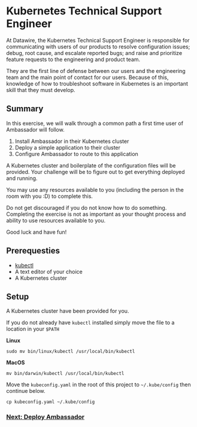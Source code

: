 # Kubernetes Technical Support Engineer

At Datawire, the Kubernetes Technical Support Engineer is responsible for communicating with users of our products to resolve configuration issues; debug, root cause, and escalate reported bugs; and raise and prioritize feature requests to the engineering and product team.

They are the first line of defense between our users and the engineering team and the main point of contact for our users. Because of this, knowledge of how to troubleshoot software in Kubernetes is an important skill that they must develop.

## Summary

In this exercise, we will walk through a common path a first time user of Ambassador will follow.

1. Install Ambassador in their Kubernetes cluster
2. Deploy a simple application to their cluster
3. Configure Ambassador to route to this application

A Kubernetes cluster and boilerplate of the configuration files will be provided. Your challenge will be to figure out to get everything deployed and running.

You may use any resources available to you (including the person in the room with you :D) to complete this. 

Do not get discouraged if you do not know how to do something. Completing the exercise is not as important as your thought process and ability to use resources available to you.

Good luck and have fun!

## Prerequesties

- [kubectl](https://kubernetes.io/docs/tasks/tools/install-kubectl/)
- A text editor of your choice
- A Kubernetes cluster

## Setup

A Kubernetes cluster have been provided for you. 

If you do not already have `kubectl` installed simply move the file to a location in your `$PATH`

**Linux**
```
sudo mv bin/linux/kubectl /usr/local/bin/kubectl
```

**MacOS**
```
mv bin/darwin/kubectl /usr/local/bin/kubectl
```

Move the `kubeconfig.yaml` in the root of this project to `~/.kube/config` then continue below.

```
cp kubeconfig.yaml ~/.kube/config
```

### [Next: Deploy Ambassador](./walkthrough/install-ambassador.md)
